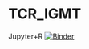 # TCR_IGMT

Jupyter+R [![Binder](https://mybinder.org/badge_logo.svg)](https://mybinder.org/v2/gh/mattobu83/TCR_IGMT.git/master)

